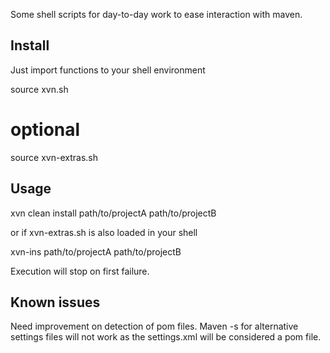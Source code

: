 Some shell scripts for day-to-day work to ease interaction with maven.

Install
-------

Just import functions to your shell environment 

source xvn.sh
# optional
source xvn-extras.sh 

Usage
-----

xvn clean install path/to/projectA path/to/projectB

or if xvn-extras.sh is also loaded in your shell

xvn-ins path/to/projectA path/to/projectB

Execution will stop on first failure.


Known issues
------------

Need improvement on detection of pom files. 
Maven -s for alternative settings files will not work as the settings.xml will be considered a pom file.

